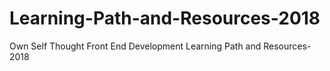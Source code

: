 # Learning-Path-and-Resources-2018
Own Self Thought Front End Development Learning Path and Resources-2018

